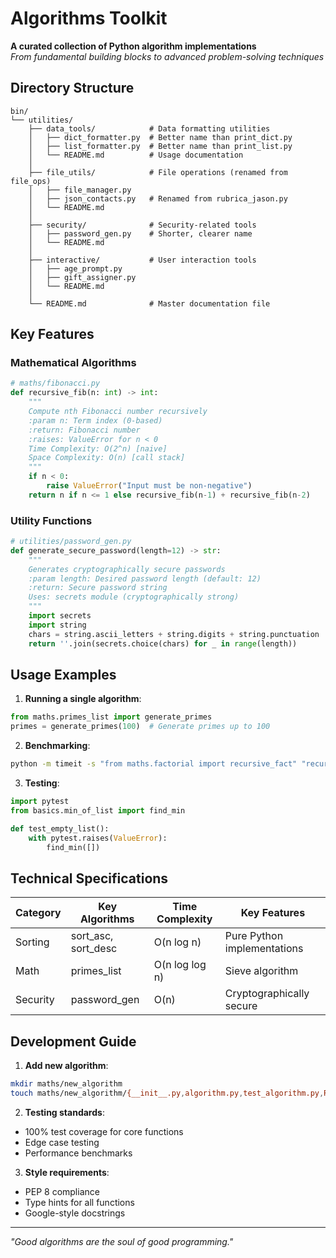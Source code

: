 
# Algorithms Toolkit

**A curated collection of Python algorithm implementations**  
*From fundamental building blocks to advanced problem-solving techniques*


## Directory Structure

```
bin/
└── utilities/
    ├── data_tools/            # Data formatting utilities
    │   ├── dict_formatter.py  # Better name than print_dict.py
    │   ├── list_formatter.py  # Better name than print_list.py
    │   └── README.md          # Usage documentation
    │
    ├── file_utils/            # File operations (renamed from file_ops)
    │   ├── file_manager.py    
    │   ├── json_contacts.py   # Renamed from rubrica_jason.py
    │   └── README.md
    │
    ├── security/              # Security-related tools
    │   ├── password_gen.py    # Shorter, clearer name
    │   └── README.md
    │
    ├── interactive/           # User interaction tools
    │   ├── age_prompt.py
    │   ├── gift_assigner.py
    │   └── README.md
    │
    └── README.md              # Master documentation file
```

## Key Features

### Mathematical Algorithms
```python
# maths/fibonacci.py
def recursive_fib(n: int) -> int:
    """
    Compute nth Fibonacci number recursively
    :param n: Term index (0-based)
    :return: Fibonacci number
    :raises: ValueError for n < 0
    Time Complexity: O(2^n) [naive]
    Space Complexity: O(n) [call stack]
    """
    if n < 0:
        raise ValueError("Input must be non-negative")
    return n if n <= 1 else recursive_fib(n-1) + recursive_fib(n-2)
```

### Utility Functions
```python
# utilities/password_gen.py
def generate_secure_password(length=12) -> str:
    """
    Generates cryptographically secure passwords
    :param length: Desired password length (default: 12)
    :return: Secure password string
    Uses: secrets module (cryptographically strong)
    """
    import secrets
    import string
    chars = string.ascii_letters + string.digits + string.punctuation
    return ''.join(secrets.choice(chars) for _ in range(length))
```

## Usage Examples

1. **Running a single algorithm**:
```python
from maths.primes_list import generate_primes
primes = generate_primes(100)  # Generate primes up to 100
```

2. **Benchmarking**:
```bash
python -m timeit -s "from maths.factorial import recursive_fact" "recursive_fact(10)"
```

3. **Testing**:
```python
import pytest
from basics.min_of_list import find_min

def test_empty_list():
    with pytest.raises(ValueError):
        find_min([])
```

## Technical Specifications

| Category      | Key Algorithms       | Time Complexity   | Key Features                     |
|---------------|----------------------|-------------------|----------------------------------|
| Sorting       | sort_asc, sort_desc  | O(n log n)        | Pure Python implementations      |
| Math          | primes_list          | O(n log log n)    | Sieve algorithm                  |
| Security      | password_gen         | O(n)              | Cryptographically secure         |

## Development Guide

1. **Add new algorithm**:
```bash
mkdir maths/new_algorithm
touch maths/new_algorithm/{__init__.py,algorithm.py,test_algorithm.py,README.md}
```

2. **Testing standards**:
- 100% test coverage for core functions
- Edge case testing
- Performance benchmarks

3. **Style requirements**:
- PEP 8 compliance
- Type hints for all functions
- Google-style docstrings

---

*"Good algorithms are the soul of good programming."*
```
